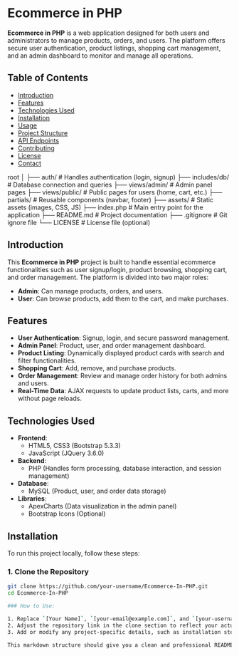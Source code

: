 # Ecommerce in PHP

**Ecommerce in PHP** is a web application designed for both users and administrators to manage products, orders, and users. The platform offers secure user authentication, product listings, shopping cart management, and an admin dashboard to monitor and manage all operations.

## Table of Contents

- [Introduction](#introduction)
- [Features](#features)
- [Technologies Used](#technologies-used)
- [Installation](#installation)
- [Usage](#usage)
- [Project Structure](#project-structure)
- [API Endpoints](#api-endpoints)
- [Contributing](#contributing)
- [License](#license)
- [Contact](#contact)

root
│
├── auth/                # Handles authentication (login, signup)
├── includes/db/         # Database connection and queries
├── views/admin/         # Admin panel pages
├── views/public/        # Public pages for users (home, cart, etc.)
├── partials/            # Reusable components (navbar, footer)
├── assets/              # Static assets (images, CSS, JS)
├── index.php            # Main entry point for the application
├── README.md            # Project documentation
├── .gitignore           # Git ignore file
└── LICENSE              # License file (optional)

## Introduction

This **Ecommerce in PHP** project is built to handle essential ecommerce functionalities such as user signup/login, product browsing, shopping cart, and order management. The platform is divided into two major roles:

- **Admin**: Can manage products, orders, and users.
- **User**: Can browse products, add them to the cart, and make purchases.

## Features

- **User Authentication**: Signup, login, and secure password management.
- **Admin Panel**: Product, user, and order management dashboard.
- **Product Listing**: Dynamically displayed product cards with search and filter functionalities.
- **Shopping Cart**: Add, remove, and purchase products.
- **Order Management**: Review and manage order history for both admins and users.
- **Real-Time Data**: AJAX requests to update product lists, carts, and more without page reloads.

## Technologies Used

- **Frontend**:
  - HTML5, CSS3 (Bootstrap 5.3.3)
  - JavaScript (JQuery 3.6.0)
- **Backend**:
  - PHP (Handles form processing, database interaction, and session management)
- **Database**:
  - MySQL (Product, user, and order data storage)
- **Libraries**:
  - ApexCharts (Data visualization in the admin panel)
  - Bootstrap Icons (Optional)

## Installation

To run this project locally, follow these steps:

### 1. Clone the Repository
```bash
git clone https://github.com/your-username/Ecommerce-In-PHP.git
cd Ecommerce-In-PHP

### How to Use:

1. Replace `[Your Name]`, `[your-email@example.com]`, and `[your-username]` with your actual details.
2. Adjust the repository link in the clone section to reflect your actual GitHub URL.
3. Add or modify any project-specific details, such as installation steps or features, based on your project’s exact setup.

This markdown structure should give you a clean and professional README file for your project.
